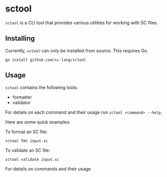 # sctool

`sctool` is a CLI tool that provides various utilities for working with SC files.

## Installing

Currently, `sctool` can only be installed from source. This requires Go.

```
go install github.com/sc-lang/sctool
```

## Usage

`sctool` contains the following tools:

- formatter
- validator

For details on each command and their usage run `sctool <command> --help`.

Here are some quick examples:

To format an SC file:

```
sctool fmt input.sc
```

To validate an SC file:

```
sctool validate input.sc
```

For details on commands and their usage
